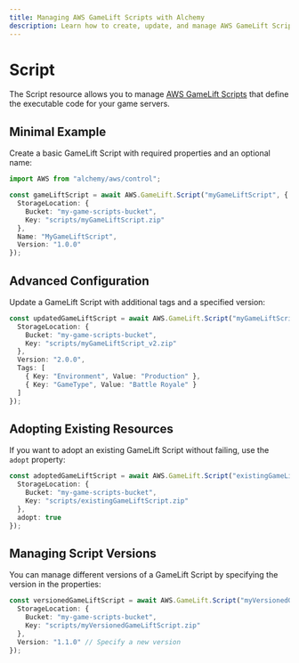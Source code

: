 ```yaml
---
title: Managing AWS GameLift Scripts with Alchemy
description: Learn how to create, update, and manage AWS GameLift Scripts using Alchemy Cloud Control.
---
```


# Script

The Script resource allows you to manage [AWS GameLift Scripts](https://docs.aws.amazon.com/gamelift/latest/userguide/) that define the executable code for your game servers.

## Minimal Example

Create a basic GameLift Script with required properties and an optional name:

```ts
import AWS from "alchemy/aws/control";

const gameLiftScript = await AWS.GameLift.Script("myGameLiftScript", {
  StorageLocation: {
    Bucket: "my-game-scripts-bucket",
    Key: "scripts/myGameLiftScript.zip"
  },
  Name: "MyGameLiftScript",
  Version: "1.0.0"
});
```

## Advanced Configuration

Update a GameLift Script with additional tags and a specified version:

```ts
const updatedGameLiftScript = await AWS.GameLift.Script("myGameLiftScript", {
  StorageLocation: {
    Bucket: "my-game-scripts-bucket",
    Key: "scripts/myGameLiftScript_v2.zip"
  },
  Version: "2.0.0",
  Tags: [
    { Key: "Environment", Value: "Production" },
    { Key: "GameType", Value: "Battle Royale" }
  ]
});
```

## Adopting Existing Resources

If you want to adopt an existing GameLift Script without failing, use the `adopt` property:

```ts
const adoptedGameLiftScript = await AWS.GameLift.Script("existingGameLiftScript", {
  StorageLocation: {
    Bucket: "my-game-scripts-bucket",
    Key: "scripts/existingGameLiftScript.zip"
  },
  adopt: true
});
```

## Managing Script Versions

You can manage different versions of a GameLift Script by specifying the version in the properties:

```ts
const versionedGameLiftScript = await AWS.GameLift.Script("myVersionedGameLiftScript", {
  StorageLocation: {
    Bucket: "my-game-scripts-bucket",
    Key: "scripts/myVersionedGameLiftScript.zip"
  },
  Version: "1.1.0" // Specify a new version
});
```